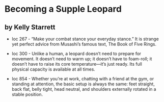 
#  Becoming a Supple Leopard

## by Kelly Starrett

 - loc 267 - “Make your combat stance your everyday stance.” It is strange yet perfect advice from Musashi’s famous text, The Book of Five Rings.

 - loc 300 - Unlike a human, a leopard doesn’t need to prepare for movement. It doesn’t need to warm up; it doesn’t have to foam-roll; it doesn’t have to raise its core temperature—it’s just ready. Its full physical capacity is available at all times.

 - loc 854 - Whether you’re at work, chatting with a friend at the gym, or standing at attention, the basic setup is always the same: feet straight, back flat, belly tight, head neutral, and shoulders externally rotated in a stable position.

